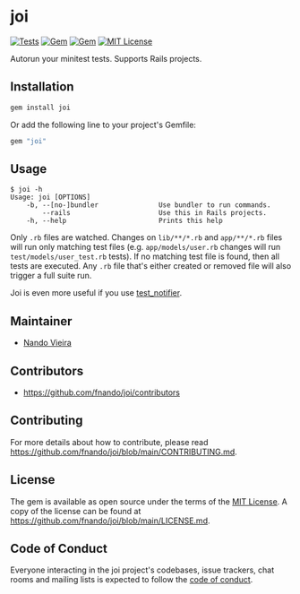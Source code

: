# joi

[![Tests](https://github.com/fnando/joi/workflows/ruby-tests/badge.svg)](https://github.com/fnando/joi)
[![Gem](https://img.shields.io/gem/v/joi.svg)](https://rubygems.org/gems/joi)
[![Gem](https://img.shields.io/gem/dt/joi.svg)](https://rubygems.org/gems/joi)
[![MIT License](https://img.shields.io/:License-MIT-blue.svg)](https://tldrlegal.com/license/mit-license)

Autorun your minitest tests. Supports Rails projects.

## Installation

```bash
gem install joi
```

Or add the following line to your project's Gemfile:

```ruby
gem "joi"
```

## Usage

```console
$ joi -h
Usage: joi [OPTIONS]
    -b, --[no-]bundler               Use bundler to run commands.
        --rails                      Use this in Rails projects.
    -h, --help                       Prints this help
```

Only `.rb` files are watched. Changes on `lib/**/*.rb` and `app/**/*.rb` files
will run only matching test files (e.g. `app/models/user.rb` changes will run
`test/models/user_test.rb` tests). If no matching test file is found, then all
tests are executed. Any `.rb` file that's either created or removed file will
also trigger a full suite run.

Joi is even more useful if you use
[test_notifier](https://github.com/fnando/test_notifier).

## Maintainer

- [Nando Vieira](https://github.com/fnando)

## Contributors

- <https://github.com/fnando/joi/contributors>

## Contributing

For more details about how to contribute, please read
<https://github.com/fnando/joi/blob/main/CONTRIBUTING.md>.

## License

The gem is available as open source under the terms of the
[MIT License](https://opensource.org/licenses/MIT). A copy of the license can be
found at <https://github.com/fnando/joi/blob/main/LICENSE.md>.

## Code of Conduct

Everyone interacting in the joi project's codebases, issue trackers, chat rooms
and mailing lists is expected to follow the
[code of conduct](https://github.com/fnando/joi/blob/main/CODE_OF_CONDUCT.md).
